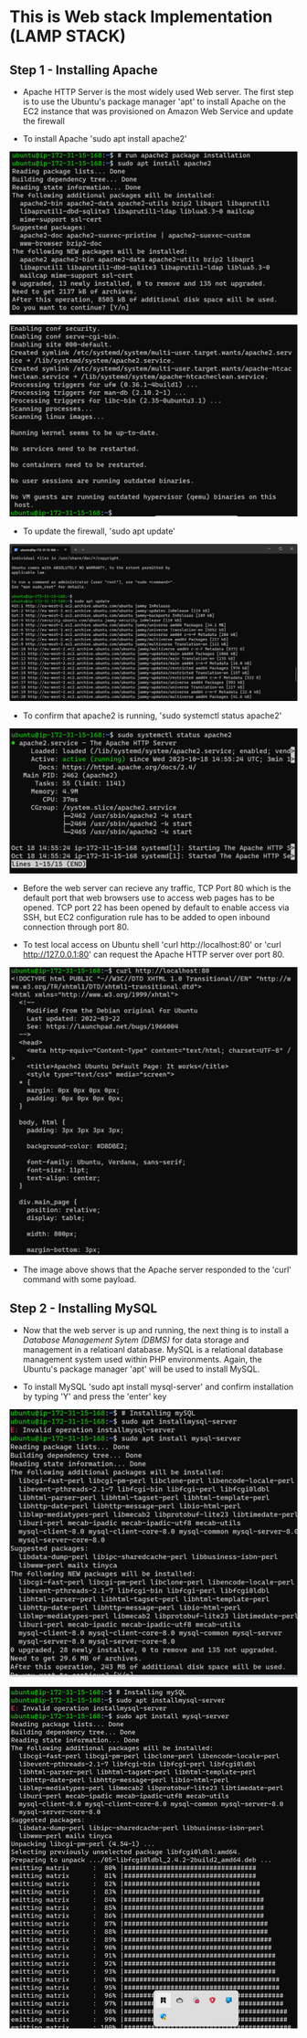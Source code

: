 # This is Web stack Implementation (LAMP STACK)

## Step 1 - Installing Apache 

- Apache HTTP Server is the most widely used Web server. The first step is to use the Ubuntu's package manager 'apt' to install Apache on the EC2 instance that was provisioned on Amazon Web Service and update the firewall

- To install Apache 'sudo apt install apache2'

![Alt text](<Images/Install Apache2.png>)

![Alt text](<Images/Installing Apache2 Confirmation.png>)

- To update the firewall, 'sudo apt update'

![Alt text](<Images/Sudo apt update.png>)

- To confirm that apache2 is running, 'sudo systemctl status apache2'

![Alt text](<Images/Verify Apache2.png>)

- Before the web server can recieve any traffic, TCP Port 80 which is the default port that web browsers use to access web pages has to be opened. TCP port 22 has been opened by default to enable access via SSH, but EC2 configuration rule has to be added to open inbound connection through port 80.


- To test local access on Ubuntu shell 'curl http://localhost:80' or 'curl http://127.0.0.1:80' can request the Apache HTTP server over port 80.

![Alt text](<Images/Curl-Test port 80.png>)

- The image above shows that the Apache server responded to the 'curl' command with some payload.

## Step 2 - Installing MySQL

- Now that the web server is up and running, the next thing is to install a *Database Management Sytem (DBMS)* for data storage and management in a relatioanl database. MySQL is a relational database management system used within PHP environments. Again, the Ubuntu's package manager 'apt' will be used to install MySQL.

- To install MySQL 'sudo apt install mysql-server' and confirm installation by typing 'Y' and press the 'enter' key

![Alt text](Images/MySQL-Installing.png)

![Alt text](<Images/MySQL-Install Complete.png>)


















